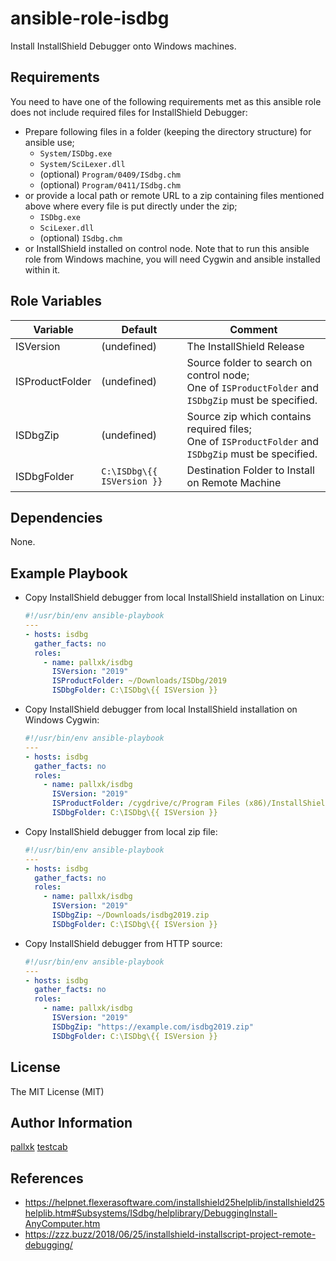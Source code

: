 ansible-role-isdbg
==================

Install InstallShield Debugger onto Windows machines.

Requirements
------------

You need to have one of the following requirements met as this ansible role does not include required files for InstallShield Debugger:

*   Prepare following files in a folder (keeping the directory structure) for ansible use;
    *   `System/ISDbg.exe`
    *   `System/SciLexer.dll`
    *   (optional) `Program/0409/ISdbg.chm`
    *   (optional) `Program/0411/ISdbg.chm`
*   or provide a local path or remote URL to a zip containing files mentioned above where every file is put directly under the zip;
    *   `ISDbg.exe`
    *   `SciLexer.dll`
    *   (optional) `ISdbg.chm`
*   or InstallShield installed on control node. Note that to run this ansible role from Windows machine, you will need Cygwin and ansible installed within it.

Role Variables
--------------

Variable        | Default                    | Comment
--------------- | -------------------------- | -------
ISVersion       | (undefined)                | The InstallShield Release
ISProductFolder | (undefined)                | Source folder to search on control node;  <br>One of `ISProductFolder` and `ISDbgZip` must be specified.
ISDbgZip        | (undefined)                | Source zip which contains required files; <br>One of `ISProductFolder` and `ISDbgZip` must be specified.
ISDbgFolder     | `C:\ISDbg\{{ ISVersion }}` | Destination Folder to Install on Remote Machine

Dependencies
------------

None.

Example Playbook
----------------

*   Copy InstallShield debugger from local InstallShield installation on Linux:

    ```yaml
    #!/usr/bin/env ansible-playbook
    ---
    - hosts: isdbg
      gather_facts: no
      roles:
        - name: pallxk/isdbg
          ISVersion: "2019"
          ISProductFolder: ~/Downloads/ISDbg/2019
          ISDbgFolder: C:\ISDbg\{{ ISVersion }}
    ```

*   Copy InstallShield debugger from local InstallShield installation on Windows Cygwin:

    ```yaml
    #!/usr/bin/env ansible-playbook
    ---
    - hosts: isdbg
      gather_facts: no
      roles:
        - name: pallxk/isdbg
          ISVersion: "2019"
          ISProductFolder: /cygdrive/c/Program Files (x86)/InstallShield/2019
          ISDbgFolder: C:\ISDbg\{{ ISVersion }}
    ```

*   Copy InstallShield debugger from local zip file:

    ```yaml
    #!/usr/bin/env ansible-playbook
    ---
    - hosts: isdbg
      gather_facts: no
      roles:
        - name: pallxk/isdbg
          ISVersion: "2019"
          ISDbgZip: ~/Downloads/isdbg2019.zip
          ISDbgFolder: C:\ISDbg\{{ ISVersion }}
    ```

*   Copy InstallShield debugger from HTTP source:

    ```yaml
    #!/usr/bin/env ansible-playbook
    ---
    - hosts: isdbg
      gather_facts: no
      roles:
        - name: pallxk/isdbg
          ISVersion: "2019"
          ISDbgZip: "https://example.com/isdbg2019.zip"
          ISDbgFolder: C:\ISDbg\{{ ISVersion }}
    ```

License
-------

The MIT License (MIT)

Author Information
------------------

[pallxk](https://github.com/pallxk)
[testcab](https://github.com/testcab)


References
----------

* https://helpnet.flexerasoftware.com/installshield25helplib/installshield25helplib.htm#Subsystems/ISdbg/helplibrary/DebuggingInstall-AnyComputer.htm
* https://zzz.buzz/2018/06/25/installshield-installscript-project-remote-debugging/
